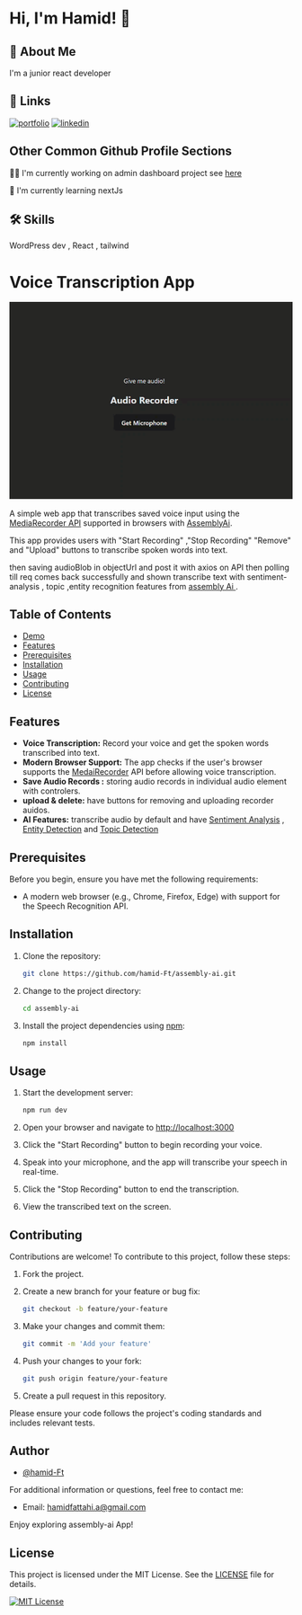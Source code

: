 # Hi, I'm Hamid! 👋

## 🚀 About Me

I'm a junior react developer

## 🔗 Links

[![portfolio](https://img.shields.io/badge/my_portfolio-000?style=for-the-badge&logo=ko-fi&logoColor=white)](https://niklinkagency.com/projects)
[![linkedin](https://img.shields.io/badge/linkedin-0A66C2?style=for-the-badge&logo=linkedin&logoColor=white)](https://www.linkedin.com/in/hamidft/)

## Other Common Github Profile Sections

👩‍💻 I'm currently working on admin dashboard project see [here](https://github.com/hamid-Ft/admin-dashboard)

🧠 I'm currently learning nextJs

## 🛠 Skills

WordPress dev , React , tailwind

# Voice Transcription App

![audioRecorder](image/README/1698748830121.png "assemblyAi")

A simple web app that transcribes saved voice input using the [MediaRecorder API](https://developer.mozilla.org/en-US/docs/Web/API/MediaRecorder) supported in browsers with [AssemblyAi](https://www.assemblyai.com/docs/getting-started/transcribe-an-audio-file).

This app provides users with "Start Recording" ,"Stop Recording" "Remove" and "Upload" buttons to transcribe spoken words into text.

then saving audioBlob in objectUrl and post it with axios on API then polling till req comes back successfully and shown transcribe text with sentiment-analysis , topic ,entity recognition features from [assembly Ai ](https://www.assemblyai.com/docs/getting-started/transcribe-an-audio-file).

## Table of Contents

- [Demo](#demo)
- [Features](#features)
- [Prerequisites](#prerequisites)
- [Installation](#installation)
- [Usage](#usage)
- [Contributing](#contributing)
- [License](#license)

## Features

- **Voice Transcription:** Record your voice and get the spoken words transcribed into text.
- **Modern Browser Support:** The app checks if the user's browser supports the [MedaiRecorder](https://developer.mozilla.org/en-US/docs/Web/API/MediaRecorder) API before allowing voice transcription.
- **Save Audio Records :** storing audio records in individual audio element with controlers.
- **upload & delete:** have buttons for removing and uploading recorder auidos.
- **AI Features:** transcribe audio by default and have [Sentiment Analysis](https://www.assemblyai.com/docs/models/sentiment-analysis) , [Entity Detection](https://www.assemblyai.com/docs/models/entity-detection) and [Topic Detection](https://www.assemblyai.com/docs/models/topic-detection)

## Prerequisites

Before you begin, ensure you have met the following requirements:

- A modern web browser (e.g., Chrome, Firefox, Edge) with support for the Speech Recognition API.

## Installation

1. Clone the repository:

   ```bash
   git clone https://github.com/hamid-Ft/assembly-ai.git
   ```

2. Change to the project directory:

   ```bash
   cd assembly-ai
   ```

3. Install the project dependencies using [npm](https://www.npmjs.com/):

   ```bash
   npm install
   ```

## Usage

1. Start the development server:

   ```bash
   npm run dev
   ```

2. Open your browser and navigate to [http://localhost:3000](http://localhost:3000)
3. Click the "Start Recording" button to begin recording your voice.
4. Speak into your microphone, and the app will transcribe your speech in real-time.
5. Click the "Stop Recording" button to end the transcription.
6. View the transcribed text on the screen.

## Contributing

Contributions are welcome! To contribute to this project, follow these steps:

1. Fork the project.
2. Create a new branch for your feature or bug fix:

   ```bash
   git checkout -b feature/your-feature
   ```

3. Make your changes and commit them:

   ```bash
   git commit -m 'Add your feature'
   ```

4. Push your changes to your fork:

   ```bash
   git push origin feature/your-feature
   ```

5. Create a pull request in this repository.

Please ensure your code follows the project's coding standards and includes relevant tests.

## Author

- [@hamid-Ft](https://www.github.com/hamid-Ft)

For additional information or questions, feel free to contact me:

- Email: hamidfattahi.a@gmail.com

Enjoy exploring assembly-ai App!

## License

This project is licensed under the MIT License. See the [LICENSE](LICENSE) file for details.

[![MIT License](https://img.shields.io/badge/License-MIT-green.svg)](https://choosealicense.com/licenses/mit/)
